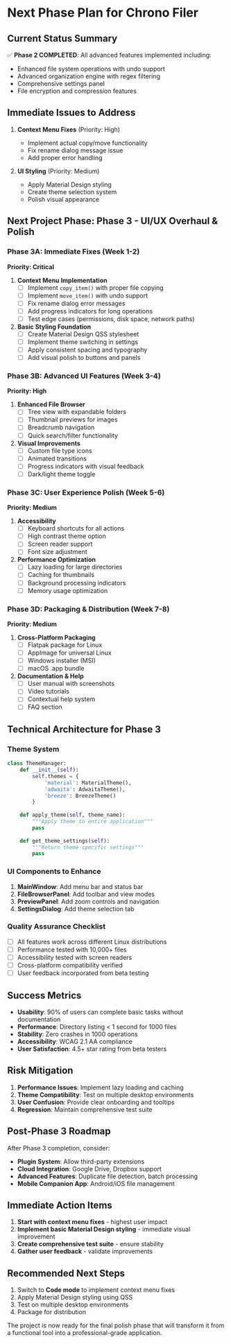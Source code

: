 # Next Phase Plan for Chrono Filer

## Current Status Summary
✅ **Phase 2 COMPLETED**: All advanced features implemented including:
- Enhanced file system operations with undo support
- Advanced organization engine with regex filtering
- Comprehensive settings panel
- File encryption and compression features

## Immediate Issues to Address
1. **Context Menu Fixes** (Priority: High)
   - Implement actual copy/move functionality
   - Fix rename dialog message issue
   - Add proper error handling

2. **UI Styling** (Priority: Medium)
   - Apply Material Design styling
   - Create theme selection system
   - Polish visual appearance

## Next Project Phase: Phase 3 - UI/UX Overhaul & Polish

### Phase 3A: Immediate Fixes (Week 1-2)
**Priority: Critical**

1. **Context Menu Implementation**
   - [ ] Implement `copy_item()` with proper file copying
   - [ ] Implement `move_item()` with undo support
   - [ ] Fix rename dialog error messages
   - [ ] Add progress indicators for long operations
   - [ ] Test edge cases (permissions, disk space, network paths)

2. **Basic Styling Foundation**
   - [ ] Create Material Design QSS stylesheet
   - [ ] Implement theme switching in settings
   - [ ] Apply consistent spacing and typography
   - [ ] Add visual polish to buttons and panels

### Phase 3B: Advanced UI Features (Week 3-4)
**Priority: High**

1. **Enhanced File Browser**
   - [ ] Tree view with expandable folders
   - [ ] Thumbnail previews for images
   - [ ] Breadcrumb navigation
   - [ ] Quick search/filter functionality

2. **Visual Improvements**
   - [ ] Custom file type icons
   - [ ] Animated transitions
   - [ ] Progress indicators with visual feedback
   - [ ] Dark/light theme toggle

### Phase 3C: User Experience Polish (Week 5-6)
**Priority: Medium**

1. **Accessibility**
   - [ ] Keyboard shortcuts for all actions
   - [ ] High contrast theme option
   - [ ] Screen reader support
   - [ ] Font size adjustment

2. **Performance Optimization**
   - [ ] Lazy loading for large directories
   - [ ] Caching for thumbnails
   - [ ] Background processing indicators
   - [ ] Memory usage optimization

### Phase 3D: Packaging & Distribution (Week 7-8)
**Priority: Medium**

1. **Cross-Platform Packaging**
   - [ ] Flatpak package for Linux
   - [ ] AppImage for universal Linux
   - [ ] Windows installer (MSI)
   - [ ] macOS .app bundle

2. **Documentation & Help**
   - [ ] User manual with screenshots
   - [ ] Video tutorials
   - [ ] Contextual help system
   - [ ] FAQ section

## Technical Architecture for Phase 3

### Theme System
```python
class ThemeManager:
    def __init__(self):
        self.themes = {
            'material': MaterialTheme(),
            'adwaita': AdwaitaTheme(),
            'breeze': BreezeTheme()
        }
    
    def apply_theme(self, theme_name):
        """Apply theme to entire application"""
        pass
    
    def get_theme_settings(self):
        """Return theme-specific settings"""
        pass
```

### UI Components to Enhance
1. **MainWindow**: Add menu bar and status bar
2. **FileBrowserPanel**: Add toolbar and view modes
3. **PreviewPanel**: Add zoom controls and navigation
4. **SettingsDialog**: Add theme selection tab

### Quality Assurance Checklist
- [ ] All features work across different Linux distributions
- [ ] Performance tested with 10,000+ files
- [ ] Accessibility tested with screen readers
- [ ] Cross-platform compatibility verified
- [ ] User feedback incorporated from beta testing

## Success Metrics
- **Usability**: 90% of users can complete basic tasks without documentation
- **Performance**: Directory listing < 1 second for 1000 files
- **Stability**: Zero crashes in 1000 operations
- **Accessibility**: WCAG 2.1 AA compliance
- **User Satisfaction**: 4.5+ star rating from beta testers

## Risk Mitigation
1. **Performance Issues**: Implement lazy loading and caching
2. **Theme Compatibility**: Test on multiple desktop environments
3. **User Confusion**: Provide clear onboarding and tooltips
4. **Regression**: Maintain comprehensive test suite

## Post-Phase 3 Roadmap
After Phase 3 completion, consider:
- **Plugin System**: Allow third-party extensions
- **Cloud Integration**: Google Drive, Dropbox support
- **Advanced Features**: Duplicate file detection, batch processing
- **Mobile Companion App**: Android/iOS file management

## Immediate Action Items
1. **Start with context menu fixes** - highest user impact
2. **Implement basic Material Design styling** - immediate visual improvement
3. **Create comprehensive test suite** - ensure stability
4. **Gather user feedback** - validate improvements

## Recommended Next Steps
1. Switch to **Code mode** to implement context menu fixes
2. Apply Material Design styling using QSS
3. Test on multiple desktop environments
4. Package for distribution

The project is now ready for the final polish phase that will transform it from a functional tool into a professional-grade application.